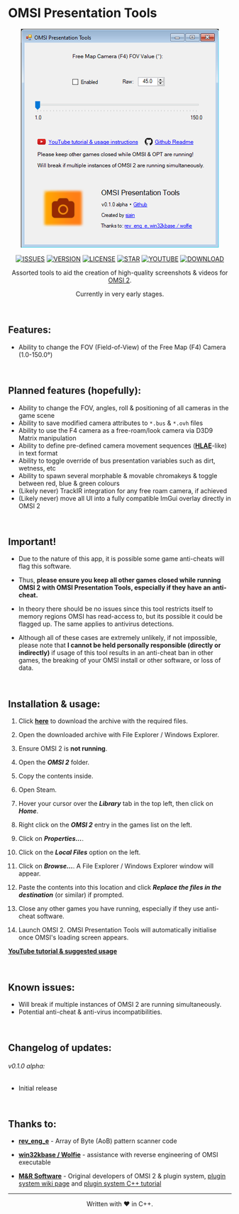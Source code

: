 # OMSI Presentation Tools

<div align="center">

![SCREENSHOT](https://github.com/sjain882/OMSI-Presentation-Tools/blob/main/Preview.png?raw=true)

[![ISSUES](https://img.shields.io/github/issues/degeneratehyperbola/NEPS?color=orange&label=Issues&style=plastic)](https://github.com/degeneratehyperbola/NEPS/issues)
[![VERSION](https://img.shields.io/github/v/release/degeneratehyperbola/NEPS?color=orange&label=Version&style=plastic)](https://github.com/degeneratehyperbola/NEPS/releases/latest)
[![LICENSE](https://img.shields.io/badge/License-BSD%203--Clause%20Modified-orange?style=plastic)](https://github.com/degeneratehyperbola/NEPS/blob/master/LICENSE.md)
[![STAR](https://img.shields.io/badge/%20-Star%20this%20project!-orange?style=plastic)](https://upload.wikimedia.org/wikipedia/commons/thumb/f/f1/Heart_coraz%C3%B3n.svg/1200px-Heart_coraz%C3%B3n.svg.png)
[![YOUTUBE](https://img.shields.io/badge/%20-Trailer-orange?style=plastic)](https://www.youtube.com/watch?v=pvU8gO66mTs)
[![DOWNLOAD](https://img.shields.io/badge/%20-Download-orange?style=plastic)](https://github.com/degeneratehyperbola/NEPS/releases/latest)

Assorted tools to aid the creation of high-quality screenshots & videos for [OMSI 2](https://store.steampowered.com/app/252530).

Currently in very early stages.
</div>

‎
## Features:

- Ability to change the FOV (Field-of-View) of the Free Map (F4) Camera (1.0-150.0°)

‎
## Planned features (hopefully):

- Ability to change the FOV, angles, roll & positioning of all cameras in the game scene
- Ability to save modified camera attributes to `*.bus` & `*.ovh` files
- Ability to use the F4 camera as a free-roam/look camera via D3D9 Matrix manipulation
- Ability to define pre-defined camera movement sequences (**[HLAE](https://github.com/advancedfx/advancedfx)**-like) in text format
- Ability to toggle override of bus presentation variables such as dirt, wetness, etc
- Ability to spawn several morphable & movable chromakeys & toggle between red, blue & green colours
- (Likely never) TrackIR integration for any free roam camera, if achieved
- (Likely never) move all UI into a fully compatible ImGui overlay directly in OMSI 2

‎
## Important!

- Due to the nature of this app, it is possible some game anti-cheats will flag this software. 

- Thus, **please ensure you keep all other games closed while running OMSI 2 with OMSI Presentation Tools, especially if they have an anti-cheat.** 

- In theory there should be no issues since this tool restricts itself to memory regions OMSI has read-access to, but its possible it could be flagged up. The same applies to antivirus detections.

- Although all of these cases are extremely unlikely, if not impossible, please note that **I cannot be held personally responsible (directly or indirectly)** if usage of this tool results in an anti-cheat ban in other games, the breaking of your OMSI install or other software, or loss of data.

‎
## Installation & usage:

1. Click **[here](https://github.com/sjain882/OMSI-Telemetry/releases/latest)** to download the archive with the required files.

2. Open the downloaded archive with File Explorer / Windows Explorer.

3. Ensure OMSI 2 is **not running**.

4. Open the **_OMSI 2_** folder.

5. Copy the contents inside.

6. Open Steam.

7. Hover your cursor over the **_Library_** tab in the top left, then click on **_Home_**.

8. Right click on the **_OMSI 2_** entry in the games list on the left.

9. Click on **_Properties..._**.

10. Click on the **_Local Files_** option on the left.

11. Click on _**Browse...**_. A File Explorer / Windows Explorer window will appear.

12. Paste the contents into this location and click **_Replace the files in the destination_** (or similar) if prompted.

13. Close any other games you have running, especially if they use anti-cheat software.

14. Launch OMSI 2. OMSI Presentation Tools will automatically initialise once OMSI's loading screen appears.

**[YouTube tutorial & suggested usage](https://www.youtube.com/watch?v=pvU8gO66mTs)**

‎
## Known issues:

- Will break if multiple instances of OMSI 2 are running simultaneously.
- Potential anti-cheat & anti-virus incompatibilities.

‎
## Changelog of updates:

###### v0.1.0 alpha:

- Initial release

‎
## Thanks to:

- **[rev_eng_e](https://github.com/rev_eng_e)** - Array of Byte (AoB) pattern scanner code

- **[win32kbase / Wolfie](https://github.com/win32kbase)** - assistance with reverse engineering of OMSI executable

- **[M&R Software](http://www.m-r-software.de/)** - Original developers of OMSI 2 & plugin system, [plugin system wiki page](http://wiki.omnibussimulator.de/omsiwikineu.de/index.php?title=Plug-in-Schnittstelle) and [plugin system C++ tutorial](http://wiki.omnibussimulator.de/omsiwikineu.de/index.php?title=OMSI_Plugin_Framework)

***

<div align="center">
Written with ♥️ in C++.
</div>
